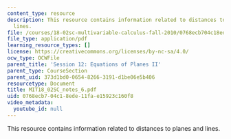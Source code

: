 ```yaml
---
content_type: resource
description: This resource contains information related to distances to planes and
  lines.
file: /courses/18-02sc-multivariable-calculus-fall-2010/0768ecb704c18ede11fae15923c160f8_MIT18_02SC_notes_6.pdf
file_type: application/pdf
learning_resource_types: []
license: https://creativecommons.org/licenses/by-nc-sa/4.0/
ocw_type: OCWFile
parent_title: 'Session 12: Equations of Planes II'
parent_type: CourseSection
parent_uid: 373d1bd0-0654-8266-3191-d1be06e5b406
resourcetype: Document
title: MIT18_02SC_notes_6.pdf
uid: 0768ecb7-04c1-8ede-11fa-e15923c160f8
video_metadata:
  youtube_id: null
---
```

This resource contains information related to distances to planes and lines.